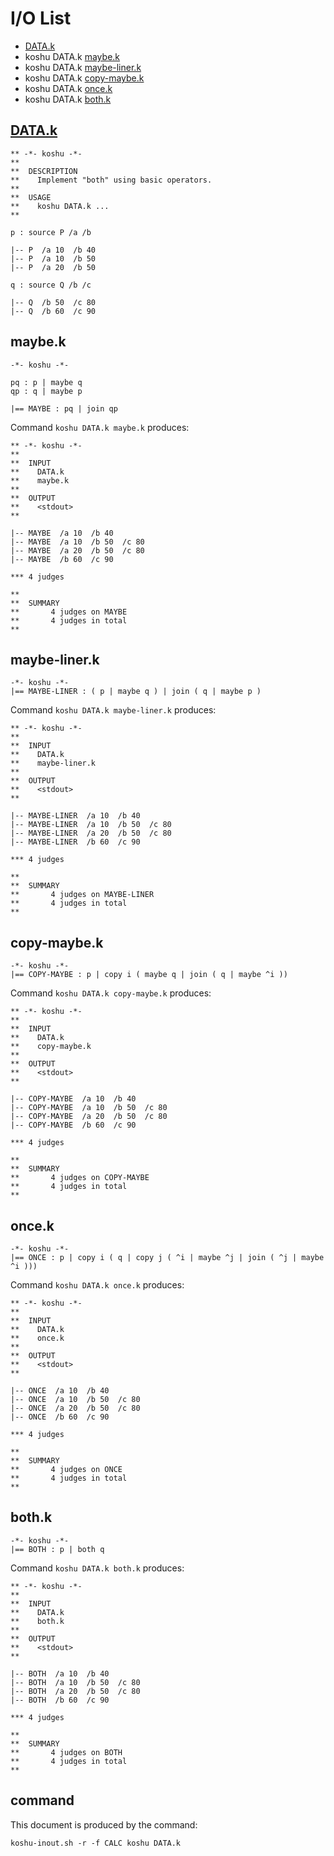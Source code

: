 # I/O List

- [DATA.k](#datak)
- koshu DATA.k [maybe.k](#maybek)
- koshu DATA.k [maybe-liner.k](#maybe-linerk)
- koshu DATA.k [copy-maybe.k](#copy-maybek)
- koshu DATA.k [once.k](#oncek)
- koshu DATA.k [both.k](#bothk)



## [DATA.k](DATA.k)

```
** -*- koshu -*-
**
**  DESCRIPTION
**    Implement "both" using basic operators.
**
**  USAGE
**    koshu DATA.k ...
**

p : source P /a /b

|-- P  /a 10  /b 40
|-- P  /a 10  /b 50
|-- P  /a 20  /b 50

q : source Q /b /c

|-- Q  /b 50  /c 80
|-- Q  /b 60  /c 90
```



## maybe.k

```
-*- koshu -*-

pq : p | maybe q
qp : q | maybe p

|== MAYBE : pq | join qp
```

Command `koshu DATA.k maybe.k` produces:

```
** -*- koshu -*-
**
**  INPUT
**    DATA.k
**    maybe.k
**
**  OUTPUT
**    <stdout>
**

|-- MAYBE  /a 10  /b 40
|-- MAYBE  /a 10  /b 50  /c 80
|-- MAYBE  /a 20  /b 50  /c 80
|-- MAYBE  /b 60  /c 90

*** 4 judges

**
**  SUMMARY
**       4 judges on MAYBE
**       4 judges in total
**
```



## maybe-liner.k

```
-*- koshu -*-
|== MAYBE-LINER : ( p | maybe q ) | join ( q | maybe p )
```

Command `koshu DATA.k maybe-liner.k` produces:

```
** -*- koshu -*-
**
**  INPUT
**    DATA.k
**    maybe-liner.k
**
**  OUTPUT
**    <stdout>
**

|-- MAYBE-LINER  /a 10  /b 40
|-- MAYBE-LINER  /a 10  /b 50  /c 80
|-- MAYBE-LINER  /a 20  /b 50  /c 80
|-- MAYBE-LINER  /b 60  /c 90

*** 4 judges

**
**  SUMMARY
**       4 judges on MAYBE-LINER
**       4 judges in total
**
```



## copy-maybe.k

```
-*- koshu -*-
|== COPY-MAYBE : p | copy i ( maybe q | join ( q | maybe ^i ))
```

Command `koshu DATA.k copy-maybe.k` produces:

```
** -*- koshu -*-
**
**  INPUT
**    DATA.k
**    copy-maybe.k
**
**  OUTPUT
**    <stdout>
**

|-- COPY-MAYBE  /a 10  /b 40
|-- COPY-MAYBE  /a 10  /b 50  /c 80
|-- COPY-MAYBE  /a 20  /b 50  /c 80
|-- COPY-MAYBE  /b 60  /c 90

*** 4 judges

**
**  SUMMARY
**       4 judges on COPY-MAYBE
**       4 judges in total
**
```



## once.k

```
-*- koshu -*-
|== ONCE : p | copy i ( q | copy j ( ^i | maybe ^j | join ( ^j | maybe ^i )))
```

Command `koshu DATA.k once.k` produces:

```
** -*- koshu -*-
**
**  INPUT
**    DATA.k
**    once.k
**
**  OUTPUT
**    <stdout>
**

|-- ONCE  /a 10  /b 40
|-- ONCE  /a 10  /b 50  /c 80
|-- ONCE  /a 20  /b 50  /c 80
|-- ONCE  /b 60  /c 90

*** 4 judges

**
**  SUMMARY
**       4 judges on ONCE
**       4 judges in total
**
```



## both.k

```
-*- koshu -*-
|== BOTH : p | both q
```

Command `koshu DATA.k both.k` produces:

```
** -*- koshu -*-
**
**  INPUT
**    DATA.k
**    both.k
**
**  OUTPUT
**    <stdout>
**

|-- BOTH  /a 10  /b 40
|-- BOTH  /a 10  /b 50  /c 80
|-- BOTH  /a 20  /b 50  /c 80
|-- BOTH  /b 60  /c 90

*** 4 judges

**
**  SUMMARY
**       4 judges on BOTH
**       4 judges in total
**
```



## command

This document is produced by the command:

```
koshu-inout.sh -r -f CALC koshu DATA.k
```
